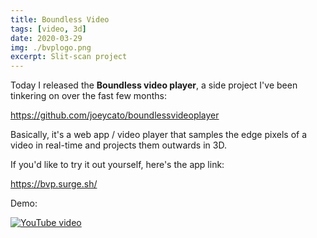 ```yaml
---
title: Boundless Video
tags: [video, 3d]
date: 2020-03-29
img: ./bvplogo.png
excerpt: Slit-scan project
---
```


Today I released the <b>Boundless video player</b>, a side project I've been tinkering on over the fast few months:

https://github.com/joeycato/boundlessvideoplayer

Basically, it's a web app / video player that samples the edge pixels of a video in real-time and projects them outwards in 3D.

If you'd like to try it out yourself, here's the app link:

https://bvp.surge.sh/

Demo:

[![YouTube video](https://img.youtube.com/vi/BEVUlyltP-g/0.jpg)](https://www.youtube.com/watch?v=BEVUlyltP-g "Paranoimia")
